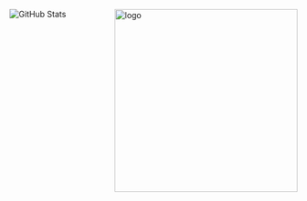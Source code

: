 ![GitHub Stats](https://github-readme-stats.vercel.app/api?username=AtulkrishnanMU&show_icons=true&theme=radical)
<img align="right" width="320" alt="logo" src="https://github.com/AlenVelocity/AlenVelocity/assets/66544823/a51db6a1-913d-420b-a5f8-053830022baf">
